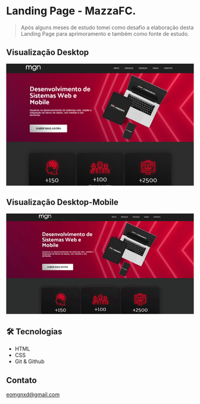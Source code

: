 # Landing Page - MazzaFC.

> Após alguns meses de estudo tomei como desafio a elaboração desta Landing Page para aprimoramento e também como fonte de estudo.

## Visualização Desktop

![preview](./assets/readme/desktop.png)

## Visualização Desktop-Mobile

![preview](./assets/readme/desktop-mobile.gif)

## 🛠 Tecnologias

-  HTML
-  CSS
-  Git & Github

## Contato

eomgnxd@gmail.com
